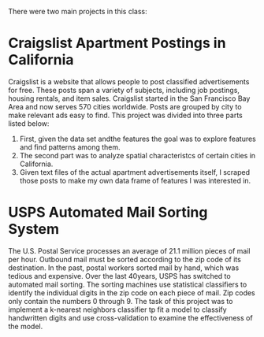 There were two main projects in this class:

# Craigslist Apartment Postings in California

Craigslist is a website that allows people to post classified advertisements for free. These posts span a variety of subjects, including job postings, housing rentals, and item sales.
Craigslist started in the San Francisco Bay Area and now serves 570 cities worldwide. Posts are grouped by city to make relevant ads easy to find. This project was divided into three 
parts listed below:

1. First, given the data set andthe features the goal was to explore features and find patterns among them.
2. The second part was to analyze spatial characteristcs of certain cities in California.
3. Given text files of the actual apartment advertisements itself, I scraped those posts to make my own data frame of features
I was interested in.

# USPS Automated Mail Sorting System 

The U.S. Postal Service processes an average of 21.1 million pieces of mail per hour. Outbound mail must be sorted according to the zip code of its destination. 
In the past, postal workers sorted mail by hand, which was tedious and expensive. Over the last 40years, USPS has switched to automated mail sorting. 
The sorting machines use statistical classifiers to identify the individual digits in the zip code on each piece of mail. 
Zip codes only contain the numbers 0 through 9. The task of this project was to implement a k-nearest neighbors classifier tp 
fit a model to classify handwritten digits and use cross-validation to examine the 
effectiveness of the model.




